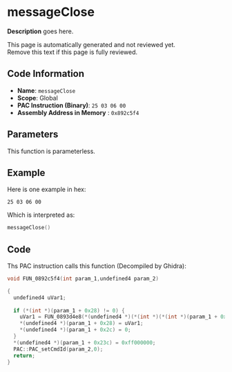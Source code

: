 # messageClose

**Description** goes here.

This page is automatically generated and not reviewed yet.<br>Remove this text if this page is fully reviewed.

## Code Information

- **Name**: `messageClose`
- **Scope**: Global
- **PAC Instruction (Binary)**: `25 03 06 00`
- **Assembly Address in Memory** : `0x892c5f4`

## Parameters

This function is parameterless.


## Example

Here is one example in hex:

```25 03 06 00```

Which is interpreted as:

```c
messageClose()
```

## Code

Ths PAC instruction calls this function (Decompiled by Ghidra):

```c
void FUN_0892c5f4(int param_1,undefined4 param_2)

{
  undefined4 uVar1;
  
  if (*(int *)(param_1 + 0x28) != 0) {
    uVar1 = FUN_0893d4e8(*(undefined4 *)(*(int *)(*(int *)(param_1 + 0x24) + 0x28) + 0x20));
    *(undefined4 *)(param_1 + 0x28) = uVar1;
    *(undefined4 *)(param_1 + 0x2c) = 0;
  }
  *(undefined4 *)(param_1 + 0x23c) = 0xff000000;
  PAC::PAC_setCmdId(param_2,0);
  return;
}
```

